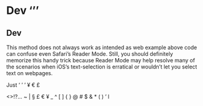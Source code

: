 # Dev ‘’’
## Dev
This method does not always work as intended as web example above code can confuse even Safari’s Reader Mode. Still, you should definitely memorize this handy trick because Reader Mode may help resolve many of the scenarios when iOS’s text-selection is erratical or wouldn’t   let you select text on webpages. 

Just ‘ ’ ’ ¥ € £

<>!?… ~ | § £ € ¥ _ ^ [ ] { } @ # $ & * ( ) ’ l